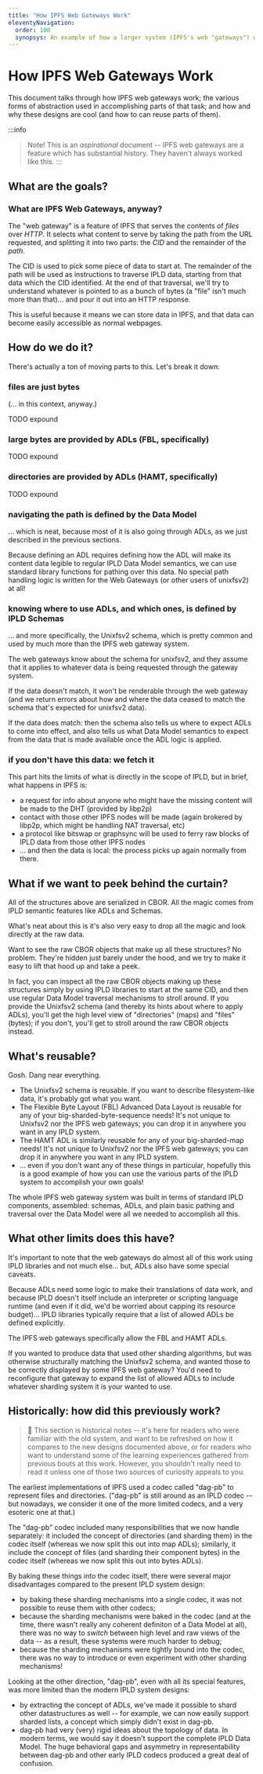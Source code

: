 ```yaml
---
title: "How IPFS Web Gateways Work"
eleventyNavigation:
  order: 100
  synopsys: An example of how a larger system (IPFS's web "gateways") was built up using IPLD primitives.
---
```


How IPFS Web Gateways Work
==========================

This document talks through how IPFS web gateways work;
the various forms of abstraction used in accomplishing parts of that task;
and how and why these designs are cool (and how to can reuse parts of them).

:::info
> Note!  This is an _aspirational_ document -- IPFS web gateways are a feature
> which has substantial history.  They haven't always worked like this.
:::

What are the goals?
-------------------

### What are IPFS Web Gateways, anyway?

The "web gateway" is a feature of IPFS that serves the contents of _files_ over _HTTP_.
It selects what content to serve by taking the path from the URL requested,
and splitting it into two parts: the _CID_ and the remainder of the _path_.

The CID is used to pick some piece of data to start at.
The remainder of the path will be used as instructions to traverse IPLD data,
starting from that data which the CID identified.
At the end of that traversal, we'll try to understand whatever is pointed to as
a bunch of bytes (a "file" isn't much more than that)... and pour it out into an HTTP response.

This is useful because it means we can store data in IPFS,
and that data can become easily accessible as normal webpages.


How do we do it?
----------------

There's actually a ton of moving parts to this.
Let's break it down:

### files are just bytes

(... in this context, anyway.)

TODO expound

### large bytes are provided by ADLs (FBL, specifically)

TODO expound

### directories are provided by ADLs (HAMT, specifically)

TODO expound

### navigating the path is defined by the Data Model

... which is neat, because most of it is also going through ADLs,
as we just described in the previous sections.

Because defining an ADL requires defining how the ADL will make its
content data legible to regular IPLD Data Model semantics,
we can use standard library functions for pathing over this data.
No special path handling logic is written for the Web Gateways
(or other users of unixfsv2) at all!

### knowing where to use ADLs, and which ones, is defined by IPLD Schemas

... and more specifically, the Unixfsv2 schema,
which is pretty common and used by much more than the IPFS web gateway system.

The web gateways know about the schema for unixfsv2,
and they assume that it applies to whatever data is being requested through the gateway system.

If the data doesn't match, it won't be renderable through the web gateway
(and we return errors about how and where the data ceased to match the
schema that's expected for unixfsv2 data).

If the data does match: then the schema also tells us where to expect ADLs
to come into effect, and also tells us what Data Model semantics to expect
from the data that is made available once the ADL logic is applied.

### if you don't have this data: we fetch it

This part hits the limits of what is directly in the scope of IPLD,
but in brief, what happens in IPFS is:

- a request for info about anyone who might have the missing content will be made to the DHT (provided by libp2p)
- contact with those other IPFS nodes will be made (again brokered by libp2p, which might be handling NAT traversal, etc)
- a protocol like bitswap or graphsync will be used to ferry raw blocks of IPLD data from those other IPFS nodes
- ... and then the data is local: the process picks up again normally from there.


What if we want to peek behind the curtain?
-------------------------------------------

All of the structures above are serialized in CBOR.
All the magic comes from IPLD semantic features like ADLs and Schemas.

What's neat about this is it's also very easy to drop all the magic
and look directly at the raw data.

Want to see the raw CBOR objects that make up all these structures?  No problem.
They're hidden just barely under the hood, and we try to make it easy to lift that hood
up and take a peek.

In fact, you can inspect all the raw CBOR objects making up these structures
simply by using IPLD libraries to start at the same CID,
and then use regular Data Model traversal mechanisms to stroll around.
If you provide the Unixfsv2 schema (and thereby its hints about where to apply ADLs),
you'll get the high level view of "directories" (maps) and "files" (bytes);
if you don't, you'll get to stroll around the raw CBOR objects instead.


What's reusable?
----------------

Gosh.  Dang near everything.

- The Unixfsv2 schema is reusable.  If you want to describe filesystem-like data, it's probably got what you want.
- The Flexible Byte Layout (FBL) Advanced Data Layout is reusable for any of your big-sharded-byte-sequence needs!
  It's not unique to Unixfsv2 nor the IPFS web gateways; you can drop it in anywhere you want in any IPLD system.
- The HAMT ADL is similarly reusable for any of your big-sharded-map needs!
  It's not unique to Unixfsv2 nor the IPFS web gateways; you can drop it in anywhere you want in any IPLD system.
- ... even if you don't want any of these things in particular, hopefully this is
  a good example of how you can use the various parts of the IPLD system to accomplish your own goals!

The whole IPFS web gateway system was built in terms of standard IPLD components, assembled:
schemas, ADLs, and plain basic pathing and traversal over the Data Model were all we needed to accomplish all this.


What other limits does this have?
---------------------------------

It's important to note that the web gateways do almost all of this work
using IPLD libraries and not much else... but, ADLs also have some special caveats.

Because ADLs need some logic to make their translations of data work,
and because IPLD doesn't itself include an interpreter or scripting language runtime
(and even if it did, we'd be worried about capping its resource budget)...
IPLD libraries typically require that a list of allowed ADLs be defined explicitly.

The IPFS web gateways specifically allow the FBL and HAMT ADLs.

If you wanted to produce data that used other sharding algorithms,
but was otherwise structurally matching the Unixfsv2 schema,
and wanted those to be correctly displayed by some IPFS web gateway?
You'd need to reconfigure that gateway to expand the list of allowed ADLs
to include whatever sharding system it is your wanted to use.


Historically: how did this previously work?
-------------------------------------------

> :closed_book:
> This section is historical notes -- it's here for readers who were familiar
> with the old system, and want to be refreshed on how it compares to the new
> designs documented above, or for readers who want to understand some of the
> learning experiences gathered from previous bouts at this work.
> However, you shouldn't really need to read it unless one of those two
> sources of curiosity appeals to you.

The earliest implementations of IPFS used a codec called "dag-pb" to represent files and directories.
("dag-pb" is still around as an IPLD codec -- but nowadays, we consider it one of the more limited codecs, and a very esoteric one at that.)

The "dag-pb" codec included many responsibilities that we now handle separately:
it included the concept of directories (and sharding them) in the codec itself (whereas we now split this out into map ADLs);
similarly, it include the concept of files (and sharding their component bytes) in the codec itself (whereas we now split this out into bytes ADLs).

By baking these things into the codec itself, there were several major disadvantages compared to the present IPLD system design:

- by baking these sharding mechanisms into a single codec, it was not possible to reuse them with other codecs;
- because the sharding mechanisms were baked in the codec (and at the time,
  there wasn't really any coherent definiton of a Data Model at all),
  there was no way to _switch_ between high level and raw views of the data --
  as a result, these systems were much harder to debug;
- because the sharding mechanisms were tightly bound into the codec,
  there was no way to introduce or even experiment with other sharding mechanisms!

Looking at the other direction, "dag-pb", even with all its special features, was more limited than the modern IPLD system designs:

- by extracting the concept of ADLs, we've made it possible to shard other datastructures as well --
  for example, we can now easily support sharded lists, a concept which simply didn't exist in dag-pb.
- dag-pb had very (very) rigid ideas about the topology of data.
  In modern terms, we would say it doesn't support the complete IPLD Data Model.
  The huge behavioral gaps and asymmetry in representability between dag-pb and
  other early IPLD codecs produced a great deal of confusion.
